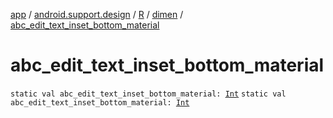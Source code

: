 [app](../../../index.md) / [android.support.design](../../index.md) / [R](../index.md) / [dimen](index.md) / [abc_edit_text_inset_bottom_material](.)

# abc_edit_text_inset_bottom_material

`static val abc_edit_text_inset_bottom_material: `[`Int`](https://kotlinlang.org/api/latest/jvm/stdlib/kotlin/-int/index.html)
`static val abc_edit_text_inset_bottom_material: `[`Int`](https://kotlinlang.org/api/latest/jvm/stdlib/kotlin/-int/index.html)